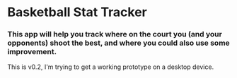 # Basketball Stat Tracker

### This app will help you track where on the court you (and your opponents) shoot the best, and where you could also use some improvement.

This is v0.2, I'm trying to get a working prototype on a desktop device.